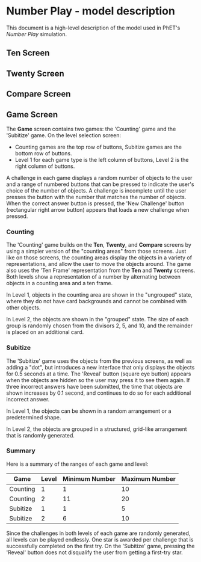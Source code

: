 # Number Play - model description

This document is a high-level description of the model used in PhET's _Number Play_ simulation.

## Ten Screen

## Twenty Screen

## Compare Screen

## Game Screen

The **Game** screen contains two games: the 'Counting' game and the 'Subitize' game. On the level selection screen:
* Counting games are the top row of buttons, Subitize games are the bottom row of buttons. 
* Level 1 for each game type is the left column of buttons, Level 2 is the right column of buttons. 

A challenge in each game displays a random number of objects to the user and a range of numbered buttons that can be pressed to indicate
the user's choice of the number of objects. A challenge is incomplete until the user presses the button with 
the number that matches the number of objects. When the correct answer button is pressed, the 'New Challenge' button
(rectangular right arrow button) appears that loads a new challenge when pressed.

### Counting

The 'Counting' game builds on the **Ten**, **Twenty**, and **Compare** screens by using a simpler version of the
"counting areas" from those screens. Just like on those screens, the counting areas display the objects in a variety of 
representations, and allow the user to move the objects around. The game also uses the 'Ten Frame' representation from
the **Ten** and **Twenty** screens. Both levels show a representation of a number by alternating between objects in a 
counting area and a ten frame.

In Level 1, objects in the counting area are shown in the "ungrouped" state, where they do not
have card backgrounds and cannot be combined with other objects. 

In Level 2, the objects are shown in the "grouped" state. The size of each group is randomly chosen from the divisors
2, 5, and 10, and the remainder is placed on an additional card.

### Subitize

The 'Subitize' game uses the objects from the previous screens, as well as adding a "dot", but introduces a new 
interface that only displays the objects for 0.5 seconds at a time. The 'Reveal' button (square eye button)
appears when the objects are hidden so the user may press it to see them again. If three incorrect answers have been 
submitted, the time that objects are shown increases by 0.1 second, and continues to do so for each additional incorrect
answer.

In Level 1, the objects can be shown in a random arrangement or a predetermined shape.

In Level 2, the objects are grouped in a structured, grid-like arrangement that is randomly generated.

### Summary
 
Here is a summary of the ranges of each game and level:

Game | Level | Minimum Number | Maximum Number |
--- | --- | --- | --- |
Counting | 1 | 1 | 10 |
Counting | 2 | 11 | 20 |
Subitize | 1 | 1 | 5 |
Subitize | 2 | 6 | 10 |

Since the challenges in both levels of each game are randomly generated, all levels can be played endlessly.
One star is awarded per challenge that is successfully completed on the first try. On the 'Subitize' game,
pressing the 'Reveal' button does not disqualify the user from getting a first-try star.

